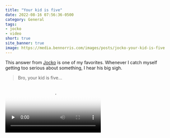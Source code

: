 ```yaml
---
title: "Your kid is five"
date: 2022-08-16 07:56:36-0500
category: General
tags:
- jocko
- video
short: true
site_banner: true
image: https://media.bennorris.com/images/posts/jocko-your-kid-is-five.jpg
---
```


This answer from [Jocko](/tags/jocko/) is one of my favorites. Whenever I catch myself getting too serious about something, I hear his big sigh.

> Bro, your kid is five…

<div class="embed-responsive embed-responsive-1by1">
    <video class="embed-responsive-item" controls="controls" playsinline="playsinline" src="https://media.bennorris.com/videos/posts/jocko-your-kid-is-five.mov" poster="https://media.bennorris.com/images/posts/jocko-your-kid-is-five.jpg" preload="none"></video>
</div>
